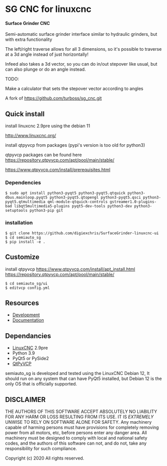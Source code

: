 
# SG CNC for linuxcnc

#### Surface Grinder CNC
Semi-automatic surface grinder interface similar to hydraulic grinders, but with extra functionality

The left/right traverse allows for all 3 dimensions, so it's possible to traverse at a 3d angle instead of just horizontally!

Infeed also takes a 3d vector, so you can do in/out stepover like usual, but can also plunge or do an angle instead.

TODO:

Make a calculator that sets the stepover vector according to angles

A fork of https://github.com/turboss/sg_cnc.git


## Quick install

install linuxcnc 2.9pre using the debian 11

http://www.linuxcnc.org/

install qtpyvcp from packages (pypi's version is too old for python3)

qtpyvcp packages can be found here 
https://repository.qtpyvcp.com/apt/pool/main/stable/


https://www.qtpyvcp.com/install/prerequisites.html

### Dependencies

```
$ sudo apt install python3-pyqt5 python3-pyqt5.qtquick python3-dbus.mainloop.pyqt5 python3-pyqt5.qtopengl python3-pyqt5.qsci python3-pyqt5.qtmultimedia qml-module-qtquick-controls gstreamer1.0-plugins-bad libqt5multimedia5-plugins pyqt5-dev-tools python3-dev python3-setuptools python3-pip git
```

### installation

```
$ git clone https://github.com/digiexchris/SurfaceGrinder-linuxcnc-ui
$ cd semiauto_sg
$ pip install -e .
```

## Customize

install qtpyvcp
https://www.qtpyvcp.com/install/apt_install.html
https://repository.qtpyvcp.com/apt/pool/main/stable/

```
$ cd semiauto_sg/ui
$ editvcp config.yml
```

## Resources

* [Development](https://github.com/digiexchris/SurfaceGrinder-linuxcnc-ui)
* [Documentation](https://qtpyvcp.com)


## Dependancies

* [LinuxCNC](https://linuxcnc.org) 2.9pre
* Python 3.9
* PyQt5 or PySide2
* [QtPyVCP](https://qtpyvcp.com/)

semiauto_sg is developed and tested using the LinuxCNC Debian 12, It should run on any system that can have PyQt5 installed, but Debian 12 is the only OS
that is officially supported.


## DISCLAIMER

THE AUTHORS OF THIS SOFTWARE ACCEPT ABSOLUTELY NO LIABILITY FOR
ANY HARM OR LOSS RESULTING FROM ITS USE.  IT IS _EXTREMELY_ UNWISE
TO RELY ON SOFTWARE ALONE FOR SAFETY.  Any machinery capable of
harming persons must have provisions for completely removing power
from all motors, etc, before persons enter any danger area.  All
machinery must be designed to comply with local and national safety
codes, and the authors of this software can not, and do not, take
any responsibility for such compliance.


Copyright (c) 2020 All rights reserved.
